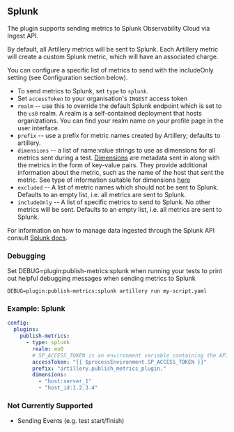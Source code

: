 ## Splunk

The plugin supports sending metrics to Splunk Observability Cloud via Ingest API.

By default, all Artillery metrics will be sent to Splunk. Each Artillery metric will create a custom Splunk metric, which will have an associated charge.

You can configure a specific list of metrics to send with the includeOnly setting (see Configuration section below).

- To send metrics to Splunk, set `type` to `splunk`.
- Set `accessToken` to your organisation's `INGEST` access token
- `realm` -- use this to override the default Splunk endpoint which is set to the `us0` realm. A realm is a self-contained deployment that hosts organizations. You can find your realm name on your profile page in the user interface.
- `prefix` -- use a prefix for metric names created by Artillery; defaults to artillery.
- `dimensions` -- a list of name:value strings to use as dimensions for all metrics sent during a test. [Dimensions](https://docs.splunk.com/Observability/metrics-and-metadata/metrics-dimensions-mts.html#dimensions) are metadata sent in along with the metrics in the form of key-value pairs. They provide additional information about the metric, such as the name of the host that sent the metric. See type of information suitable for dimensions [here](https://docs.splunk.com/Observability/metrics-and-metadata/metric-names.html#type-of-information-suitable-for-dimensions)
- `excluded` -- A list of metric names which should not be sent to Splunk. Defaults to an empty list, i.e. all metrics are sent to Splunk.
- `includeOnly` -- A list of specific metrics to send to Splunk. No other metrics will be sent. Defaults to an empty list, i.e. all metrics are sent to Splunk.

For information on how to manage data ingested through the Splunk API consult [Splunk docs](https://docs.splunk.com/Observability/metrics-and-metadata/metrics-finder-metadata-catalog.html#use-the-metric-finder-and-metadata-catalog).

### Debugging

Set DEBUG=plugin:publish-metrics:splunk when running your tests to print out helpful debugging messages when sending metrics to Splunk

```
DEBUG=plugin:publish-metrics:splunk artillery run my-script.yaml
```

### Example: Splunk

```yaml
config:
  plugins:
    publish-metrics:
      - type: splunk
        realm: eu0
        # SP_ACCESS_TOKEN is an environment variable containing the API key
        accessToken: "{{ $processEnvironment.SP_ACCESS_TOKEN }}"
        prefix: "artillery.publish_metrics_plugin."
        dimensions:
          - "host:server_1"
          - "host_id:1.2.3.4"
```

### Not Currently Supported

- Sending Events (e.g. test start/finish)
